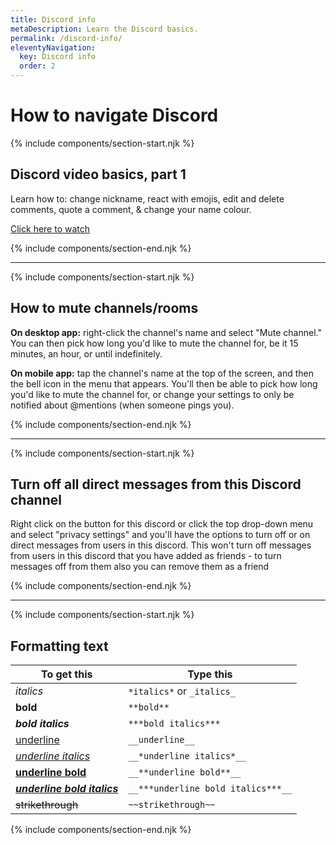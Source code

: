 ```yaml
---
title: Discord info
metaDescription: Learn the Discord basics.
permalink: /discord-info/
eleventyNavigation:
  key: Discord info
  order: 2
---
```


# How to navigate Discord

{% include components/section-start.njk %}

## Discord video basics, part 1

Learn how to: change nickname, react with emojis, edit and delete comments, quote a comment, & change your name colour.

[Click here to watch](https://www.youtube.com/watch?v=IIE4SCEwgUU)

{% include components/section-end.njk %}

---

{% include components/section-start.njk %}

## How to mute channels/rooms

**On desktop app:** right-click the channel's name and select "Mute channel." You can then pick how long you'd like to mute the channel for, be it 15 minutes, an hour, or until indefinitely.

**On mobile app:** tap the channel's name at the top of the screen, and then the bell icon in the menu that appears. You'll then be able to pick how long you'd like to mute the channel for, or change your settings to only be notified about @mentions (when someone pings you).

{% include components/section-end.njk %}

---

{% include components/section-start.njk %}

## Turn off all direct messages from this Discord channel

Right click on the button for this discord or click the top drop-down menu and select "privacy settings" and you'll have the options to turn off or on direct messages from users in this discord. This won't turn off messages from users in this discord that you have added as friends - to turn messages off from them also you can remove them as a friend

{% include components/section-end.njk %}

---

{% include components/section-start.njk %}

## Formatting text

| To get this                                 | Type this                          |
| ------------------------------------------- | ---------------------------------- |
| *italics*                                   | `*italics*` or `_italics_`         |
| **bold**                                    | `**bold**`                         |
| ***bold italics***                          | `***bold italics***`               |
| <u>underline</u>                            | `__underline__`                    |
| <u><i>underline italics</i></u>             | `__*underline italics*__`          |
| <u><b>underline bold</b></u>                | `__**underline bold**__`           |
| <u><b><i>underline bold italics</i></b></u> | `__***underline bold italics***__` |
| ~~strikethrough~~                           | `~~strikethrough~~`                |

{% include components/section-end.njk %}
